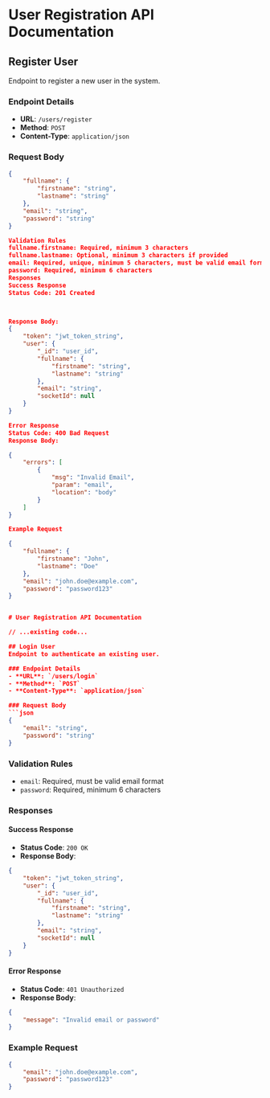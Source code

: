 # User Registration API Documentation

## Register User
Endpoint to register a new user in the system.

### Endpoint Details
- **URL**: `/users/register`
- **Method**: `POST`
- **Content-Type**: `application/json`

### Request Body
```json
{
    "fullname": {
        "firstname": "string",
        "lastname": "string"
    },
    "email": "string",
    "password": "string"
}

Validation Rules
fullname.firstname: Required, minimum 3 characters
fullname.lastname: Optional, minimum 3 characters if provided
email: Required, unique, minimum 5 characters, must be valid email format
password: Required, minimum 6 characters
Responses
Success Response
Status Code: 201 Created



Response Body:
{
    "token": "jwt_token_string",
    "user": {
        "_id": "user_id",
        "fullname": {
            "firstname": "string",
            "lastname": "string"
        },
        "email": "string",
        "socketId": null
    }
}

Error Response
Status Code: 400 Bad Request
Response Body:

{
    "errors": [
        {
            "msg": "Invalid Email",
            "param": "email",
            "location": "body"
        }
    ]
}

Example Request

{
    "fullname": {
        "firstname": "John",
        "lastname": "Doe"
    },
    "email": "john.doe@example.com",
    "password": "password123"
}


# User Registration API Documentation

// ...existing code...

## Login User
Endpoint to authenticate an existing user.

### Endpoint Details
- **URL**: `/users/login`
- **Method**: `POST`
- **Content-Type**: `application/json`

### Request Body
```json
{
    "email": "string",
    "password": "string"
}
```

### Validation Rules
- `email`: Required, must be valid email format
- `password`: Required, minimum 6 characters

### Responses

#### Success Response
- **Status Code**: `200 OK`
- **Response Body**:
```json
{
    "token": "jwt_token_string",
    "user": {
        "_id": "user_id",
        "fullname": {
            "firstname": "string",
            "lastname": "string"
        },
        "email": "string",
        "socketId": null
    }
}
```

#### Error Response
- **Status Code**: `401 Unauthorized`
- **Response Body**:
```json
{
    "message": "Invalid email or password"
}
```

### Example Request
```json
{
    "email": "john.doe@example.com",
    "password": "password123"
}
